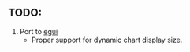 ## TODO:
1. Port to [egui](https://github.com/emilk/egui)
    - Proper support for dynamic chart display size.
